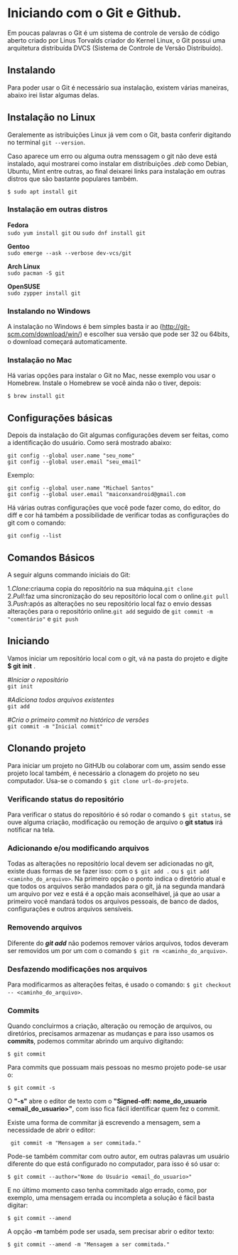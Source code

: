 # Iniciando com o Git e Github. #

Em poucas palavras o Git é um sistema de controle de versão de código aberto criado por Linus Torvalds criador do Kernel Linux, o Git possui uma arquitetura distribuída DVCS (Sistema de Controle de Versão Distribuído).

## Instalando ##

Para poder usar o Git é necessário sua instalação, existem várias maneiras, abaixo irei listar algumas delas.

## Instalação no Linux

Geralemente as istribuições Linux já vem com o Git, basta conferir digitando no terminal `git --version`.

Caso aparece um erro ou alguma outra menssagem o git não deve está instalado, aqui mostrarei como instalar em distribuições *.deb* como Debian, Ubuntu, Mint entre outras, ao final deixarei links para instalação em outras distros que são bastante populares também.

`$ sudo apt install git`

### Instalação em outras distros

**Fedora**  
`sudo yum install git` ou 
`sudo dnf install git`

**Gentoo**  
`sudo emerge --ask --verbose dev-vcs/git`

**Arch Linux**  
`sudo pacman -S git`

**OpenSUSE**  
`sudo zypper install git`

### Instalando no Windows

A instalação no Windows é bem simples basta ir ao (http://git-scm.com/download/win/) e escolher sua versão que pode ser 32 ou 64bits, o download começará automaticamente. 

### Instalação no Mac

Há varias opções para instalar o Git no Mac, nesse exemplo vou usar o Homebrew. Instale o Homebrew se você ainda não o tiver, depois:

`$ brew install git`

## Configurações básicas

Depois da instalação do Git algumas configurações devem ser feitas, como a identificação do usuário. Como será mostrado abaixo:

`git config --global user.name "seu_nome"`  
`git config --global user.email "seu_email"`

Exemplo:

`git config --global user.name "Michael Santos"`  
`git config --global user.email "maiconxandroid@gmail.com`

Há várias outras configurações que você pode fazer como, do editor, do diff e cor há também a possibilidade de verificar todas as configurações do git com o comando:

`git config --list`

## Comandos Básicos

A seguir alguns commando iniciais do Git:

1.*Clone*:criauma copia do repositório na sua máquina.`git clone`  
2.*Pull*:faz uma sincronização do seu repositório local com o online.`git pull`  
3.*Push*:após as alterações no seu repositório local faz o envio dessas alterações para o repositório online.`git add` seguido de `git commit -m "comentário"` e `git push`  

## **Iniciando**

Vamos iniciar um repositório local com o git, vá na pasta do projeto e digite **$ git init** .

*#Iniciar o repositório*  
`git init`

*#Adiciona todos arquivos existentes*  
`git add`

*#Cria o primeiro commit no histórico de versões*  
`git commit -m "Inicial commit"`

## Clonando projeto

Para iniciar um projeto no GitHUb ou colaborar com um, assim sendo esse projeto local também, é necessário a clonagem do projeto no seu computador. Usa-se o comando `$ git clone url-do-projeto`.

### Verificando status do repositório

Para verificar o status do repositório é só rodar o comando `$ git status`, se ouve alguma criação, modificação ou remoção de arquivo o __git status__ irá notificar na tela.

### Adicionando e/ou modificando arquivos

Todas as alterações no repositório local devem ser adicionadas no git, existe duas formas de se fazer isso:
com o `$ git add .` ou `$ git add <caminho_do_arquivo>`. Na primeiro opção o ponto indica o diretório atual e que todos os arquivos serão mandados para o git, já na segunda mandará um arquivo por vez e está é a opção mais aconselhável, já que ao usar a primeiro você mandará todos os arquivos pessoais, de banco de dados, configurações e outros arquivos sensíveis.

### Removendo arquivos

Diferente do ***git add*** não podemos remover vários arquivos, todos deveram ser removidos um por um com o comando `$ git rm <caminho_do_arquivo>`.

### Desfazendo modificações nos arquivos

Para modificarmos as alterações feitas, é usado o comando: 
`$ git checkout -- <caminho_do_arquivo>`.

### Commits

Quando concluirmos a criação, alteração ou remoção de arquivos, ou diretórios, precisamos armazenar as mudanças e para isso usamos os __commits__, podemos commitar abrindo um arquivo digitando:

`$ git commit`

Para commits que possuam mais pessoas no mesmo projeto pode-se usar o:

`$ git commit -s`

O **"-s"** abre o editor de texto com o **"Signed-off: nome_do_usuario <email_do_usuario>"**, com isso fica fácil identificar quem fez o commit.

Existe uma forma de commitar já escrevendo a mensagem, sem a necessidade de abrir o editor:

` git commit -m "Mensagem a ser commitada."`

Pode-se também commitar com outro autor, em outras palavras um usuário diferente do que está configurado no computador, para isso é só usar o:

`$ git commit --author="Nome do Usuário <email_do_usuario>"`

E no último momento caso tenha commitado algo errado, como, por exemplo, uma mensagem errada ou incompleta a solução é fácil basta digitar:

`$ git commit --amend`

A opção **-m** também pode ser usada, sem precisar abrir o editor texto:

`$ git commit --amend -m "Mensagem a ser commitada."`